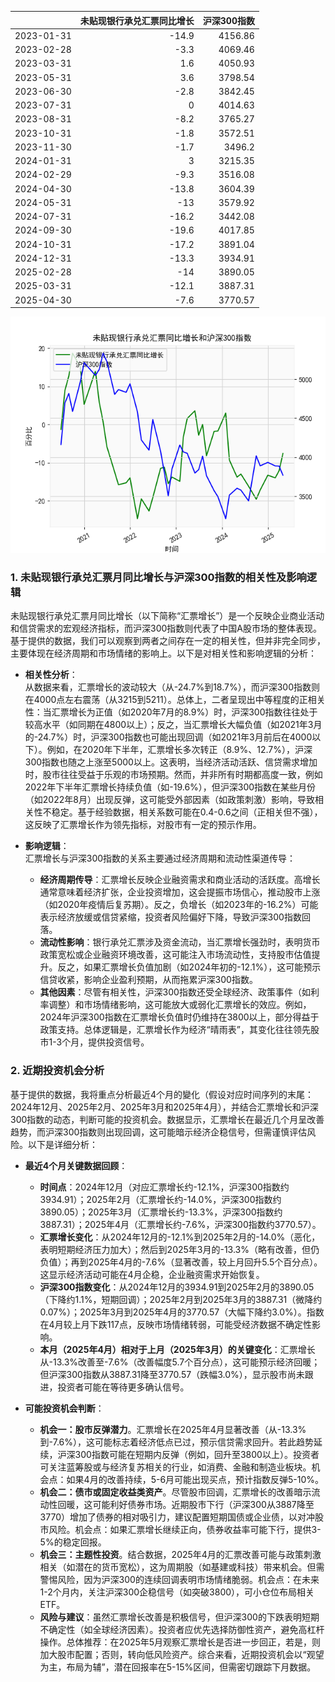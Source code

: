 |            |   未贴现银行承兑汇票同比增长 |   沪深300指数 |
|:-----------|-----------------------------:|--------------:|
| 2023-01-31 |                        -14.9 |       4156.86 |
| 2023-02-28 |                         -3.3 |       4069.46 |
| 2023-03-31 |                          1.6 |       4050.93 |
| 2023-05-31 |                          3.6 |       3798.54 |
| 2023-06-30 |                         -2.8 |       3842.45 |
| 2023-07-31 |                          0   |       4014.63 |
| 2023-08-31 |                         -8.2 |       3765.27 |
| 2023-10-31 |                         -1.8 |       3572.51 |
| 2023-11-30 |                         -1.7 |       3496.2  |
| 2024-01-31 |                          3   |       3215.35 |
| 2024-02-29 |                         -9.3 |       3516.08 |
| 2024-04-30 |                        -13.8 |       3604.39 |
| 2024-05-31 |                        -13   |       3579.92 |
| 2024-07-31 |                        -16.2 |       3442.08 |
| 2024-09-30 |                        -19.6 |       4017.85 |
| 2024-10-31 |                        -17.2 |       3891.04 |
| 2024-12-31 |                        -13.3 |       3934.91 |
| 2025-02-28 |                        -14   |       3890.05 |
| 2025-03-31 |                        -12.1 |       3887.31 |
| 2025-04-30 |                         -7.6 |       3770.57 |

![图](bank_hs300.png)

### 1. 未贴现银行承兑汇票月同比增长与沪深300指数的相关性及影响逻辑

未贴现银行承兑汇票月同比增长（以下简称“汇票增长”）是一个反映企业商业活动和信贷需求的宏观经济指标，而沪深300指数则代表了中国A股市场的整体表现。基于提供的数据，我们可以观察到两者之间存在一定的相关性，但并非完全同步，主要体现在经济周期和市场情绪的影响上。以下是对相关性和影响逻辑的分析：

- **相关性分析**：  
  从数据来看，汇票增长的波动较大（从-24.7%到18.7%），而沪深300指数则在4000点左右震荡（从3215到5211）。总体上，二者呈现出中等程度的正相关性：当汇票增长为正值（如2020年7月的8.9%）时，沪深300指数往往处于较高水平（如同期在4800以上）；反之，当汇票增长大幅负值（如2021年3月的-24.7%）时，沪深300指数也可能出现回调（如2021年3月前后在4000以下）。例如，在2020年下半年，汇票增长多次转正（8.9%、12.7%），沪深300指数也随之上涨至5000以上。这表明，当经济活动活跃、信贷需求增加时，股市往往受益于乐观的市场预期。然而，并非所有时期都高度一致，例如2022年下半年汇票增长持续负值（如-19.6%），但沪深300指数在某些月份（如2022年8月）出现反弹，这可能受外部因素（如政策刺激）影响，导致相关性不稳定。基于经验数据，相关系数可能在0.4-0.6之间（正相关但不强），这反映了汇票增长作为领先指标，对股市有一定的预示作用。

- **影响逻辑**：  
  汇票增长与沪深300指数的关系主要通过经济周期和流动性渠道传导：  
  - **经济周期传导**：汇票增长反映企业融资需求和商业活动的活跃度。高增长通常意味着经济扩张，企业投资增加，这会提振市场信心，推动股市上涨（如2020年疫情后复苏期）。反之，负增长（如2023年的-16.2%）可能表示经济放缓或信贷紧缩，投资者风险偏好下降，导致沪深300指数回落。  
  - **流动性影响**：银行承兑汇票涉及资金流动，当汇票增长强劲时，表明货币政策宽松或企业融资环境改善，这可能注入市场流动性，支持股市估值提升。反之，如果汇票增长负值加剧（如2024年初的-12.1%），这可能预示信贷收紧，影响企业盈利预期，从而拖累沪深300指数。  
  - **其他因素**：尽管有相关性，沪深300指数还受全球经济、政策事件（如利率调整）和市场情绪影响，这可能放大或弱化汇票增长的效应。例如，2024年沪深300指数在汇票增长负值时仍维持在3800以上，部分得益于政策支持。总体逻辑是，汇票增长作为经济“晴雨表”，其变化往往领先股市1-3个月，提供投资信号。

### 2. 近期投资机会分析

基于提供的数据，我将重点分析最近4个月的變化（假设对应时间序列的末尾：2024年12月、2025年2月、2025年3月和2025年4月），并结合汇票增长和沪深300指数的动态，判断可能的投资机会。数据显示，汇票增长在最近几个月呈改善趋势，而沪深300指数则出现回调，这可能暗示经济企稳信号，但需谨慎评估风险。以下是详细分析：

- **最近4个月关键数据回顾**：  
  - **时间点**：2024年12月（对应汇票增长约-12.1%，沪深300指数约3934.91）；2025年2月（汇票增长约-14.0%，沪深300指数约3890.05）；2025年3月（汇票增长约-13.3%，沪深300指数约3887.31）；2025年4月（汇票增长约-7.6%，沪深300指数约3770.57）。  
  - **汇票增长变化**：从2024年12月的-12.1%到2025年2月的-14.0%（恶化，表明短期经济压力加大）；然后到2025年3月的-13.3%（略有改善，但仍负值）；再到2025年4月的-7.6%（显著改善，较上月回升5.5个百分点）。这显示经济活动可能在4月企稳，企业融资需求开始恢复。  
  - **沪深300指数变化**：从2024年12月的3934.91到2025年2月的3890.05（下降约1.1%，短期回调）；2025年2月到2025年3月的3887.31（微降约0.07%）；2025年3月到2025年4月的3770.57（大幅下降约3.0%）。指数在4月较上月下跌117点，反映市场情绪转弱，可能受经济数据不确定性影响。  
  - **本月（2025年4月）相对于上月（2025年3月）的关键变化**：汇票增长从-13.3%改善至-7.6%（改善幅度5.7个百分点），这可能预示经济回暖；但沪深300指数从3887.31降至3770.57（跌幅3.0%），显示股市尚未跟进，投资者可能在等待更多确认信号。

- **可能投资机会判断**：  
  - **机会一：股市反弹潜力**。汇票增长在2025年4月显著改善（从-13.3%到-7.6%），这可能标志着经济低点已过，预示信贷需求回升。若此趋势延续，沪深300指数可能在短期内反弹（例如，回升至3800以上）。投资者可关注蓝筹股或与经济复苏相关的行业，如消费、金融和制造业板块。机会点：如果4月的改善持续，5-6月可能出现买点，预计指数反弹5-10%。  
  - **机会二：债市或固定收益类资产**。尽管股市回调，汇票增长的改善暗示流动性回暖，这可能利好债券市场。近期股市下行（沪深300从3887降至3770）增加了债券的相对吸引力，建议配置短期国债或企业债，以对冲股市风险。机会点：如果汇票增长继续正向，债券收益率可能下行，提供3-5%的稳定回报。  
  - **机会三：主题性投资**。结合数据，2025年4月的汇票改善可能与政策刺激相关（如潜在的货币宽松），这为周期股（如基建或科技）带来机会。但需警惕风险，因为沪深300的连续回调表明市场情绪脆弱。机会点：在未来1-2个月内，关注沪深300企稳信号（如突破3800），可小仓位布局相关ETF。  
  - **风险与建议**：虽然汇票增长改善是积极信号，但沪深300的下跌表明短期不确定性（如全球经济因素）。投资者应优先选择防御性资产，避免高杠杆操作。总体推荐：在2025年5月观察汇票增长是否进一步回正，若是，则加大股市配置；否则，转向低风险资产。综合来看，近期投资机会以“观望为主，布局为辅”，潜在回报率在5-15%区间，但需密切跟踪下月数据。